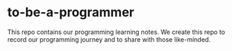 # to-be-a-programmer
This repo contains our programming learning notes. We create this repo to record our programming journey and to share with those like-minded.
